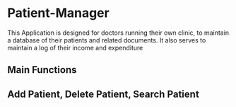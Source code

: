   # Patient-Manager #

This Application is designed for doctors running their own clinic, to maintain a database of their patients and related documents. It also serves to maintain a log of their income and expenditure

  ## Main Functions ##
  
## Add Patient, Delete Patient, Search Patient ##
#

